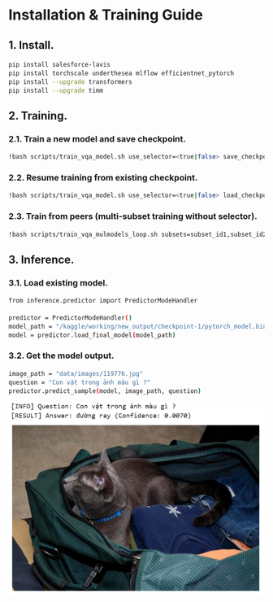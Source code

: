 # Installation & Training Guide
## 1. Install.
```bash
pip install salesforce-lavis
pip install torchscale underthesea mlflow efficientnet_pytorch
pip install --upgrade transformers
pip install --upgrade timm
```
## 2. Training.
### 2.1. Train a new model and save checkpoint.
```bash
!bash scripts/train_vqa_model.sh use_selector=<true|false> save_checkpoint_path=<path>
```
### 2.2. Resume training from existing checkpoint.
```bash
!bash scripts/train_vqa_model.sh use_selector=<true|false> load_checkpoint_path=<path>
```
### 2.3. Train from peers (multi-subset training without selector).
```bash
!bash scripts/train_vqa_mulmodels_loop.sh subsets=subset_id1,subset_id2,...
```
## 3. Inference.
### 3.1. Load existing model.
```bash
from inference.predictor import PredictorModeHandler

predictor = PredictorModeHandler()
model_path = "/kaggle/working/new_output/checkpoint-1/pytorch_model.bin"
model = predictor.load_final_model(model_path)
```
### 3.2. Get the model output.
```bash
image_path = "data/images/119776.jpg"
question = "Con vật trong ảnh màu gì ?"
predictor.predict_sample(model, image_path, question)
```
![Sample Result](example/example.png)